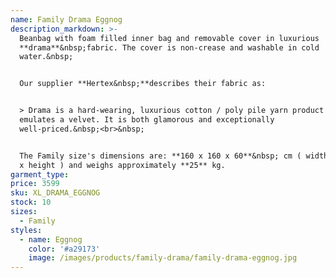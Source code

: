 ```yaml
---
name: Family Drama Eggnog
description_markdown: >-
  Beanbag with foam filled inner bag and removable cover in luxurious
  **drama**&nbsp;fabric. The cover is non-crease and washable in cold
  water.&nbsp;


  Our supplier **Hertex&nbsp;**describes their fabric as:


  > Drama is a hard-wearing, luxurious cotton / poly pile yarn product that
  emulates a velvet. It is both glamorous and exceptionally
  well-priced.&nbsp;<br>&nbsp;


  The Family size's dimensions are: **160 x 160 x 60**&nbsp; cm ( width x depth
  x height ) and weighs approximately **25** kg.
garment_type:
price: 3599
sku: XL_DRAMA_EGGNOG
stock: 10
sizes:
  - Family
styles:
  - name: Eggnog
    color: '#a29173'
    image: /images/products/family-drama/family-drama-eggnog.jpg
---
```

